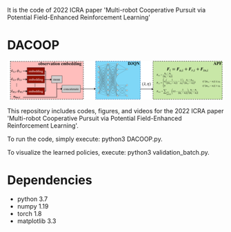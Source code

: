 It is the code of 2022 ICRA paper 'Multi-robot Cooperative Pursuit via Potential Field-Enhanced Reinforcement Learning'
# DACOOP

![DACOOP](https://github.com/Zero8319/DACOOP/blob/main/Images/DACOOP.png)

This repository includes codes, figures, and videos for the 2022 ICRA paper 'Multi-robot Cooperative Pursuit via Potential Field-Enhanced Reinforcement Learning'.

To run the code, simply execute: python3 DACOOP.py.

To visualize the learned policies, execute: python3 validation_batch.py.

# Dependencies
- python 3.7
- numpy 1.19
- torch 1.8
- matplotlib 3.3



